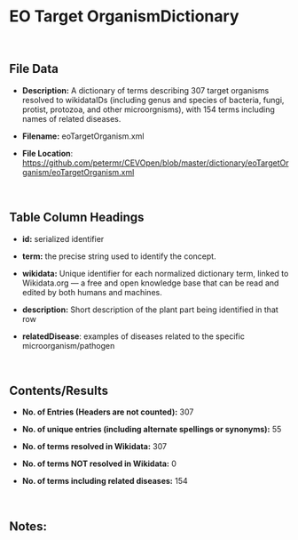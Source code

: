 **EO Target Organism​​​​ Dictionary**
=================================

 

File Data
---------

-   **Description:** A dictionary of terms describing 307 target organisms
    resolved to wikidataIDs (including genus and species of bacteria, fungi,
    protist, protozoa, and other microorgnisms), with 154 terms including names
    of related diseases.

-   **Filename:** eoTargetOrganism.xml

-   **File Location**:
    <https://github.com/petermr/CEVOpen/blob/master/dictionary/eoTargetOrganism/eoTargetOrganism.xml>

 

Table Column Headings
---------------------

-   **id:** serialized identifier

-   **term:** the precise string used to identify the concept.

-   **wikidata:** Unique identifier for each normalized dictionary term, linked
    to Wikidata.org — a free and open knowledge base that can be read and edited
    by both humans and machines.

-   **description:** Short description of the plant part being identified in
    that row

-   **relatedDisease**: examples of diseases related to the specific
    microorganism/pathogen

 

Contents/Results
----------------

-   **No. of Entries (Headers are not counted):** 307

-   **No. of unique entries (including alternate spellings or synonyms):** 55

-   **No. of terms resolved in Wikidata:** 307

-   **No. of terms NOT resolved in Wikidata:** 0

-   **No. of terms including related diseases:** 154

 

Notes:
------

 
